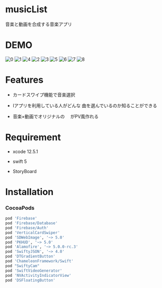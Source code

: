 # musicList
音楽と動画を合成する音楽アプリ

# DEMO

![0](https://user-images.githubusercontent.com/65348333/131235014-741ed263-8d96-4427-ac5f-47d581b44de8.PNG)
![1](https://user-images.githubusercontent.com/65348333/131235022-246bcec7-0167-4dc3-8827-65c1cb9790ac.PNG)
![4](https://user-images.githubusercontent.com/65348333/131235108-b8ca6752-bbaf-40b7-9dd4-a876ee2c5ec6.PNG)
![2](https://user-images.githubusercontent.com/65348333/131235025-9246c7f9-945e-4d5d-baf6-ca7c37a12909.PNG)
![3](https://user-images.githubusercontent.com/65348333/131235028-70f5d69a-fce5-4e70-a556-f0b5ae44132e.PNG)
![5](https://user-images.githubusercontent.com/65348333/131235109-505a7322-a634-4966-a95b-33ec01fd6ad7.PNG)
![6](https://user-images.githubusercontent.com/65348333/131235110-256c5fec-2e86-4077-a09d-255b2a23d730.PNG)
![7](https://user-images.githubusercontent.com/65348333/131235113-e333c2ec-c7a1-43ba-9434-c237bed9d42a.PNG)
![8](https://user-images.githubusercontent.com/65348333/131235114-dc49b26d-6fdb-4633-96be-4df1950441ee.PNG)

# Features
* カードスワイプ機能で音楽選択

* Iアプリを利用している人がどんな
曲を選んでいるのか知ることができる

* 音楽×動画でオリジナルの
　がPV風作れる


# Requirement

* xcode 12.5.1

* swift 5

* StoryBoard

# Installation
### CocoaPods
```ruby
pod 'Firebase'
pod 'Firebase/Database'
pod 'Firebase/Auth'
pod 'VerticalCardSwiper'
pod 'SDWebImage', '~> 5.0'
pod 'PKHUD', '~> 5.0'
pod 'Alamofire', '~> 5.0.0-rc.3'
pod 'SwiftyJSON', '~> 4.0'
pod 'DTGradientButton'
pod 'ChameleonFramework/Swift'
pod "SwiftyCam"
pod 'SwiftVideoGenerator'
pod 'NVActivityIndicatorView'
pod 'DSFloatingButton'
```
